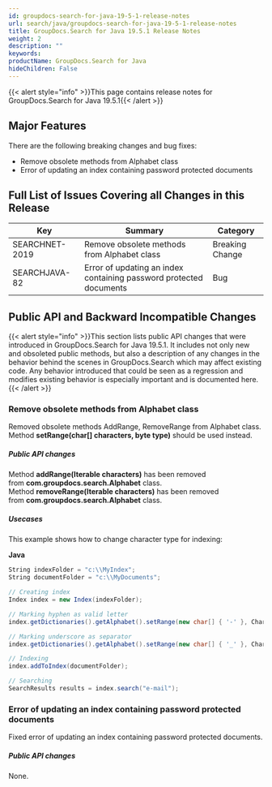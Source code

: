 ```yaml
---
id: groupdocs-search-for-java-19-5-1-release-notes
url: search/java/groupdocs-search-for-java-19-5-1-release-notes
title: GroupDocs.Search for Java 19.5.1 Release Notes
weight: 2
description: ""
keywords: 
productName: GroupDocs.Search for Java
hideChildren: False
---
```

{{< alert style="info" >}}This page contains release notes for GroupDocs.Search for Java 19.5.1{{< /alert >}}

## Major Features

There are the following breaking changes and bug fixes:

*   Remove obsolete methods from Alphabet class
*   Error of updating an index containing password protected documents

## Full List of Issues Covering all Changes in this Release

| Key | Summary | Category |
| --- | --- | --- |
| SEARCHNET-2019 | Remove obsolete methods from Alphabet class | Breaking Change |
| SEARCHJAVA-82 | Error of updating an index containing password protected documents | Bug |

## Public API and Backward Incompatible Changes

{{< alert style="info" >}}This section lists public API changes that were introduced in GroupDocs.Search for Java 19.5.1. It includes not only new and obsoleted public methods, but also a description of any changes in the behavior behind the scenes in GroupDocs.Search which may affect existing code. Any behavior introduced that could be seen as a regression and modifies existing behavior is especially important and is documented here.{{< /alert >}}

### Remove obsolete methods from Alphabet class

Removed obsolete methods AddRange, RemoveRange from Alphabet class.  
Method **setRange(char\[\] characters, byte type)** should be used instead.

##### Public API changes

Method **addRange(Iterable<Character> characters)** has been removed from **com.groupdocs.search.Alphabet** class.  
Method **removeRange(Iterable<Character> characters)** has been removed from **com.groupdocs.search.Alphabet** class.

##### Usecases

This example shows how to change character type for indexing:

**Java**

```csharp
String indexFolder = "c:\\MyIndex";
String documentFolder = "c:\\MyDocuments";

// Creating index
Index index = new Index(indexFolder);

// Marking hyphen as valid letter
index.getDictionaries().getAlphabet().setRange(new char[] { '-' }, CharacterType.Letter);

// Marking underscore as separator
index.getDictionaries().getAlphabet().setRange(new char[] { '_' }, CharacterType.Separator);

// Indexing
index.addToIndex(documentFolder);

// Searching
SearchResults results = index.search("e-mail");
```

### Error of updating an index containing password protected documents

Fixed error of updating an index containing password protected documents.

##### Public API changes

None.
